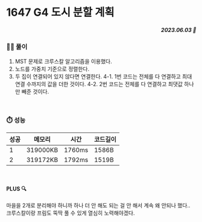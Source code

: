 # 1647 G4 도시 분할 계획
##### <p align="right"> 2023.06.03 📆 </p> 

 
### 👩‍🏫 풀이
1. MST 문제로 크루스칼 알고리즘을 이용했다.
2. 노드를 가중치 기준으로 정렬한다.
3. 두 집이 연결되어 있지 않다면 연결한다.
4-1. 1번 코드는 전체를 다 연결하고 최대 연결 수까지의 값을 더한 것이다.
4-2. 2번 코드는 전체를 다 연결하고 최댓값 하나만 빼준 것이다.

<br>


### ⏱️ 성능
<!-- 테이블 -->
성공 |메모리 | 시간 | 코드길이
---|---|---|---|
1|319000KB|1760ms|1586B
2|319172KB|1792ms|1519B

<br>

#### PLUS 🔍
마을을 2개로 분리해야 하니까 하나 더 안 해도 되는 걸 안 해서 계속 왜 안되나 했다..
크루스칼이랑 프림도 뚝딱 풀 수 있게 열심히 노력해야겠다.
